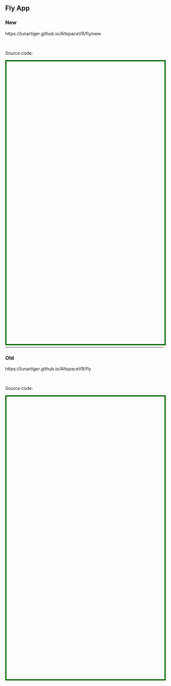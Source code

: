 <h2>Fly App</h2>
<h3>New</h3>
<p><a href="/AltspaceVR/fly/new" style="text-decoration:none">https://lunartiger.github.io/AltspaceVR/fly/new</a></p>
<br>
<p>Source code:</p>
<div id='rawfile0' style="border: 0;max-width:100%;max-height:95%;height:900px;width:705px;display: inline-block;">
	<pre id="thePre0" style="text-align:left; background:transparent; color: green;max-width:100%;max-height:100%;height:900px;width:705px;border: 4px solid #006900;margin: auto;overflow: scroll;display: block;"></pre>
</div>
<script>
	fetch('https://raw.githubusercontent.com/LunarTiger/AltspaceVR/master/fly/new/index.html')
	.then(body=>body.text())
	.then(body=>{
		document.getElementById('thePre0').innerText = body;
	})
</script>
<br>
<hr />
<h3>Old</h3>
<p><a href="/AltspaceVR/fly" style="text-decoration:none">https://lunartiger.github.io/AltspaceVR/fly</a></p>
<br>
<p>Source code:</p>
<div id='rawfile1' style="border: 0;max-width:100%;max-height:95%;height:900px;width:705px;display: inline-block;">
	<pre id="thePre1" style="text-align:left; background:transparent; color: green;max-width:100%;max-height:100%;height:900px;width:705px;border: 4px solid #006900;margin: auto;overflow: scroll;display: block;"></pre>
</div>
<script>
	fetch('https://raw.githubusercontent.com/LunarTiger/AltspaceVR/master/fly/index.html')
	.then(body=>body.text())
	.then(body=>{
		document.getElementById('thePre1').innerText = body;
	})
</script>
<hr style="height:50px; visibility:hidden;" />
